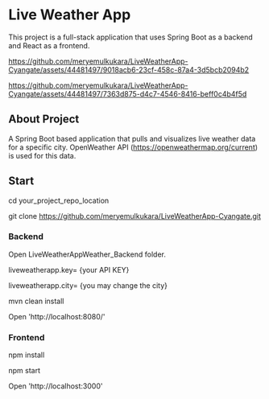 # Live Weather App 

This project is a full-stack application that uses Spring Boot as a backend and React as a frontend.

https://github.com/meryemulkukara/LiveWeatherApp-Cyangate/assets/44481497/9018acb6-23cf-458c-87a4-3d5bcb2094b2

https://github.com/meryemulkukara/LiveWeatherApp-Cyangate/assets/44481497/7363d875-d4c7-4546-8416-beff0c4b4f5d


## About Project ##
A Spring Boot based application that pulls and visualizes live weather data for a specific city.
OpenWeather API (https://openweathermap.org/current) is used for this data.


## Start ##
  cd your_project_repo_location
  
  git clone https://github.com/meryemulkukara/LiveWeatherApp-Cyangate.git
  

### Backend ###

  Open LiveWeatherAppWeather_Backend folder.

  liveweatherapp.key= {your API KEY}

  liveweatherapp.city= {you may change the city}


  mvn clean install


  Open  'http://localhost:8080/'

### Frontend ###

  npm install 

  npm start 


  Open  'http://localhost:3000'









